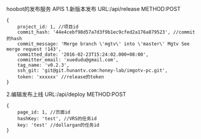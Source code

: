 hoobot的发布服务
APIS
1.新版本发布
URL:/api/release
METHOD:POST
```
{
	project_id: 1, //项目id
	commit_hash: '44e4cebf98d57a7d3f9b1ec9cfed2a176a879523', //commit的hash
	commit_message: 'Merge branch \'mgtv\' into \'master\' Mgtv See merge request !143',
	committed_date: '2016-02-23T15:24:02.000+08:00',
	committer_email: 'xuedudu@gmail.com',
	tag_name: 'v0.2.3', 
	ssh_git: 'git@git.hunantv.com:honey-lab/imgotv-pc.git', 
	token: 'xxxxxx' //release的token
}

```
2.编辑发布上线
URL:/api/deploy
METHOD:POST
```
{
	page_id: 1, //页面id
	hashKey: 'test', //VRS的任务id
	key: 'test' //dollargan的任务id
}

```